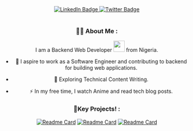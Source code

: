 <div id="header" align="center">
  <div id="badges">
 <a href="https://www.linkedin.com/in/ugobenjamin/">
    <img src="https://img.shields.io/badge/LinkedIn-blue?style=for-the-badge&logo=linkedin&logoColor=white" alt="LinkedIn Badge"/>
  </a> 
 <a href="https://twitter.com/code_benji">
    <img src="https://img.shields.io/badge/Twitter-blue?style=for-the-badge&logo=twitter&logoColor=white" alt="Twitter Badge"/>
  </a>
</div>
<br>

  <img src="https://komarev.com/ghpvc/?username=Benji918 &style=flat-square&color=blue" alt=""/>

### :woman_technologist: About Me :
  I am a Backend Web Developer <img src="https://media.giphy.com/media/WUlplcMpOCEmTGBtBW/giphy.gif" width="30"> from Nigeria.
  - :telescope: I aspire to work as a Software Engineer and contributing to backend for building web applications.

- :seedling: Exploring Technical Content Writing.

- :zap: In my free time, I watch Anime and read tech blog posts.
  
### 🔖Key Projects!  :
  
[![Readme Card](https://github-readme-stats.vercel.app/api/pin/?username=Benji918&repo=Movie-web-scrapper)](https://github.com/Benji918/Movie-web-scrapper) [![Readme Card](https://github-readme-stats.vercel.app/api/pin/?username=Benji918&repo=Python-typing-speed-test
)](https://github.com/Benji918/Python-typing-speed-test)
[![Readme Card](https://github-readme-stats.vercel.app/api/pin/?username=Benji918&repo=Python-Youtube-downloader)](https://github.com/Benji918/Python-Youtube-Downloader)
  
</div>

